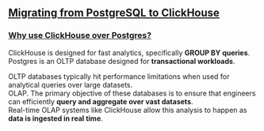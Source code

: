 ## [Migrating from PostgreSQL to ClickHouse](https://clickhouse.com/docs/en/migrations/postgresql/overview)
### [Why use ClickHouse over Postgres?](https://clickhouse.com/docs/en/migrations/postgresql/overview#why-use-clickhouse-over-postgres)
ClickHouse is designed for fast analytics, specifically **GROUP BY queries**.   
Postgres is an OLTP database designed for **transactional workloads**.   

OLTP databases typically hit performance limitations when used for analytical queries over large datasets.   
OLAP. The primary objective of these databases is to ensure that engineers can efficiently **query and aggregate over vast datasets**.    
Real-time OLAP systems like ClickHouse allow this analysis to happen as **data is ingested in real time**.
